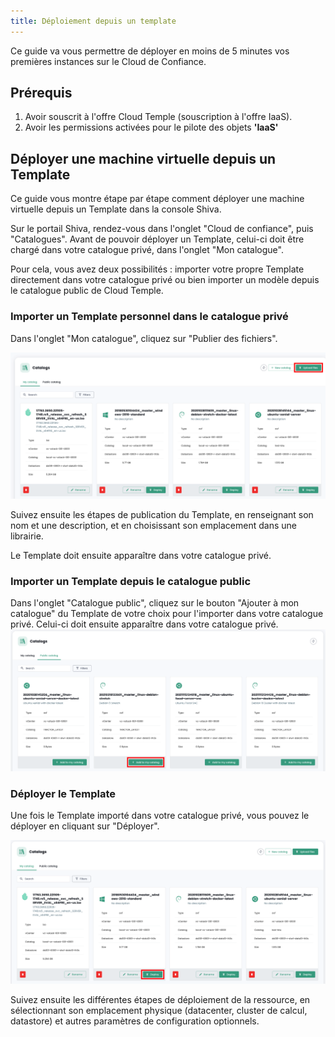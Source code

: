 ```yaml
---
title: Déploiement depuis un template
---
```


Ce guide va vous permettre de déployer en moins de 5 minutes vos premières instances sur le Cloud de Confiance.

## __Prérequis__
1. Avoir souscrit à l'offre Cloud Temple (souscription à l'offre IaaS).
2. Avoir les permissions activées pour le pilote des objets __'IaaS'__

## Déployer une machine virtuelle depuis un Template
Ce guide vous montre étape par étape comment déployer une machine virtuelle depuis un Template dans la console Shiva. 

Sur le portail Shiva, rendez-vous dans l'onglet "Cloud de confiance", puis "Catalogues". Avant de pouvoir déployer un Template, celui-ci doit être chargé dans votre catalogue privé, dans l'onglet "Mon catalogue". 

Pour cela, vous avez deux possibilités : importer votre propre Template directement dans votre catalogue privé ou bien importer un modèle depuis le catalogue public de Cloud Temple. 

### Importer un Template personnel dans le catalogue privé
Dans l'onglet "Mon catalogue", cliquez sur "Publier des fichiers".

![](images/shiva_catalogs_charger.png)


Suivez ensuite les étapes de publication du Template, en renseignant son nom et une description, et en choisissant son emplacement dans une librairie.

Le Template doit ensuite apparaître dans votre catalogue privé. 

### Importer un Template depuis le catalogue public
Dans l'onglet "Catalogue public", cliquez sur le bouton "Ajouter à mon catalogue" du Template de votre choix pour l'importer dans votre catalogue privé. Celui-ci doit ensuite apparaître dans votre catalogue privé.
![](images/shiva_catalogs_ajout.png)

### Déployer le Template
Une fois le Template importé dans votre catalogue privé, vous pouvez le déployer en cliquant sur "Déployer". 

![](images/shiva_catalogs_deployer.png)

Suivez ensuite les différentes étapes de déploiement de la ressource, en sélectionnant son emplacement physique (datacenter, cluster de calcul, datastore) et autres paramètres de configuration optionnels. 

